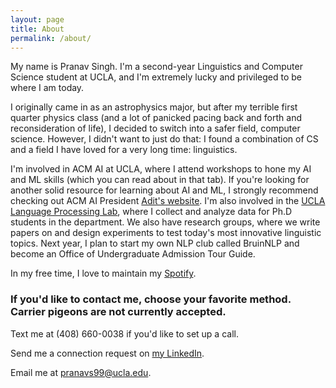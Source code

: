 ```yaml
---
layout: page
title: About
permalink: /about/
---
```


My name is Pranav Singh. I'm a second-year Linguistics and Computer Science student at UCLA, and I'm extremely lucky and privileged to be where I am today.

I originally came in as an astrophysics major, but after my terrible first quarter physics class (and a lot of panicked pacing back and forth and reconsideration of life), I decided to switch into a safer field, computer science. However, I didn't want to just do that: I found a combination of CS and a field I have loved for a very long time: linguistics.

I'm involved in ACM AI at UCLA, where I attend workshops to hone my AI and ML skills (which you can read about in that tab). If you're looking for another solid resource for learning about AI and ML, I strongly recommend checking out ACM AI President <a href="https://adeshpande3.github.io/adeshpande3.github.io/" target="_blank">Adit's website</a>. I'm also involved in the [UCLA Language Processing Lab](http://processing.linguistics.ucla.edu/), where I collect and analyze data for Ph.D students in the department. We also have research groups, where we write papers on and design experiments to test today's most innovative linguistic topics.
Next year, I plan to start my own NLP club called BruinNLP and become an Office of Undergraduate Admission Tour Guide.

In my free time, I love to maintain my [Spotify](https://open.spotify.com/user/1234704652?si=k6Dt_IgnTeKmHmJrtRzHtg).

### If you'd like to contact me, choose your favorite method. Carrier pigeons are not currently accepted.

Text me at (408) 660-0038 if you'd like to set up a call.

Send me a connection request on [my LinkedIn](https://www.linkedin.com/in/pranavs99/).

Email me at [pranavs99@ucla.edu](mailto:pranavs99@ucla.edu).
